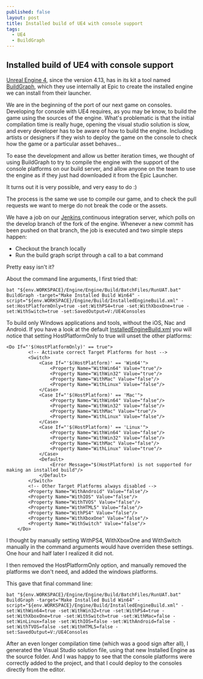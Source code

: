 ```yaml
---
published: false
layout: post
title: Installed build of UE4 with console support
tags:
  - UE4
  - BuildGraph
---
```

## Installed build of UE4 with console support

[Unreal Engine 4](https://www.unrealengine.com), since the version 4.13, has in its kit a tool named [BuildGraph](https://docs.unrealengine.com/latest/INT/Programming/Development/BuildGraph/), which they use internally at Epic to create the installed engine we can install from their launcher.

We are in the beginning of the port of our next game on consoles. Developing for console with UE4 requires, as you may be know, to build the game using the sources of the engine. What's problematic is that the initial compilation time is really huge, opening the visual studio solution is slow, and every developer has to be aware of how to build the engine. Including artists or designers if they wish to deploy the game on the console to check how the game or a particular asset behaves...

To ease the development and allow us better iteration times, we thought of using BuildGraph to try to compile the engine with the support of the console platforms on our build server, and allow anyone on the team to use the engine as if they just had downloaded it from the Epic Launcher.

It turns out it is very possible, and very easy to do :)

The process is the same we use to compile our game, and to check the pull requests we want to merge do not break the code or the assets. 

We have a job on our [Jenkins ](https://jenkins.io/) continuous integration server, which polls on the develop branch of the fork of the engine. Whenever a new commit has been pushed on that branch, the job is executed and two simple steps happen:
- Checkout the branch locally
- Run the build graph script through a call to a bat command

Pretty easy isn't it?

About the command line arguments, I first tried that:

```
bat "${env.WORKSPACE}/Engine/Engine/Build/BatchFiles/RunUAT.bat" BuildGraph -target="Make Installed Build Win64" -script="${env.WORKSPACE}/Engine/Build/InstalledEngineBuild.xml" -set:HostPlatformOnly=true -set:WithPS4=true -set:WithXboxOne=true -set:WithSwitch=true -set:SavedOutput=V:/UE4Consoles
```

To build only Windows applications and tools, without the iOS, Nac and Android. If you have a look at the default [InstalledEngineBuild.xml](https://github.com/EpicGames/UnrealEngine/blob/release/Engine/Build/InstalledEngineBuild.xml) you will notice that setting HostPlatformOnly to true will unset the other platforms:

```
<Do If="'$(HostPlatformOnly)' == true">
		<!-- Activate correct Target Platforms for host -->
		<Switch>
			<Case If="'$(HostPlatform)' == 'Win64'">
				<Property Name="WithWin64" Value="true"/>
				<Property Name="WithWin32" Value="true"/>
				<Property Name="WithMac" Value="false"/>
				<Property Name="WithLinux" Value="false"/>
			</Case>
			<Case If="'$(HostPlatform)' == 'Mac'">
				<Property Name="WithWin64" Value="false"/>
				<Property Name="WithWin32" Value="false"/>
				<Property Name="WithMac" Value="true"/>
				<Property Name="WithLinux" Value="false"/>
			</Case>
			<Case If="'$(HostPlatform)' == 'Linux'">
				<Property Name="WithWin64" Value="false"/>
				<Property Name="WithWin32" Value="false"/>
				<Property Name="WithMac" Value="false"/>
				<Property Name="WithLinux" Value="true"/>
			</Case>
			<Default>
				<Error Message="$(HostPlatform) is not supported for making an installed build"/>
			</Default>
		</Switch>
		<!-- Other Target Platforms always disabled -->
		<Property Name="WithAndroid" Value="false"/>
		<Property Name="WithIOS" Value="false"/>
		<Property Name="WithTVOS" Value="false"/>
		<Property Name="WithHTML5" Value="false"/>
		<Property Name="WithPS4" Value="false"/>
		<Property Name="WithXboxOne" Value="false"/>
		<Property Name="WithSwitch" Value="false"/>
	</Do>
```

I thought by manually setting WithPS4, WithXboxOne and WithSwitch manually in the command arguments would have overriden these settings. One hour and half later I realized it did not.

I then removed the HostPlatformOnly option, and manually removed the platforms we don't need, and added the windows platforms.

This gave that final command line:

```
bat "${env.WORKSPACE}/Engine/Engine/Build/BatchFiles/RunUAT.bat" BuildGraph -target="Make Installed Build Win64" -script="${env.WORKSPACE}/Engine/Build/InstalledEngineBuild.xml" -set:WithWin64=true -set:WithWin32=true -set:WithPS4=true -set:WithXboxOne=true -set:WithSwitch=true -set:WithMac=false -set:WinLinux=false -set:WithIOS=false -set:WithAndroid=false -set:WithTVOS=false -set:WithHTML5=false -set:SavedOutput=V:/UE4Consoles
```

After an even longer compilation time (which was a good sign after all), I generated the Visual Studio solution file, using that new Installed Engine as the source folder. And I was happy to see that the console platforms were correctly added to the project, and that I could deploy to the consoles directly from the editor.

